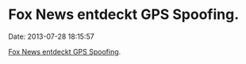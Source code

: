Fox News entdeckt GPS Spoofing.
===============================

Date: 2013-07-28 18:15:57

[Fox News entdeckt GPS
Spoofing](http://www.foxnews.com/tech/2013/07/26/exclusive-gps-flaw-could-let-terrorists-hijack-ships-planes/).
